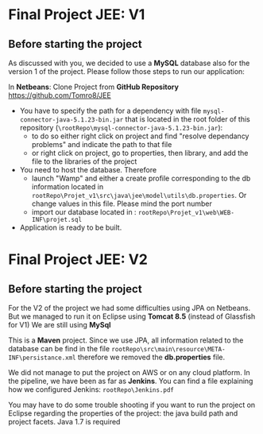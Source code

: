 # Final Project JEE: V1 





## Before starting the project

As discussed with you, we decided to use a **MySQL** database also for the version 1 of the project.
Please follow those steps to run our application:



In **Netbeans**: Clone Project from **GitHub Repository** https://github.com/Tomro8/JEE

- You have to specify the path for a dependency with file `mysql-connector-java-5.1.23-bin.jar` that is located in the root folder of this repository (`\rootRepo\mysql-connector-java-5.1.23-bin.jar`):
  - to do so either right click on project and find "resolve dependancy problems" and indicate the path to that file
  - or right click on project, go to properties, then library, and add the file to the libraries of the project
- You need to host the database. Therefore 
  - launch "Wamp" and either a create profile corresponding to the db information located in `rootRepo\Projet_v1\src\java\jee\model\utils\db.properties`. Or change values in this file.
  Please mind the port number
  - import our database located in : `rootRepo\Projet_v1\web\WEB-INF\projet.sql`
- Application is ready to be built.




# Final Project JEE: V2




## Before starting the project

For the V2 of the project we had some difficulties using JPA on Netbeans.
But we managed to run it on Eclipse using **Tomcat 8.5** (instead of Glassfish for V1)
We are still using **MySql**

This is a **Maven** project. Since we use JPA, all information related to the database can be find in the file `rootRepo\src\main\resource\META-INF\persistance.xml` therefore we removed the **db.properties** file.

We did not manage to put the project on AWS or on any cloud platform.
In the pipeline, we have been as far as **Jenkins**. You can find a file explaining how we configured Jenkins: `rootRepo\Jenkins.pdf`

You may have to do some trouble shooting if you want to run the project on Eclipse regarding the properties of the project: the java build path and project facets.
Java 1.7 is required
